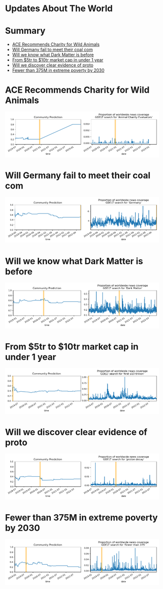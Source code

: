 
Updates About The World
=======================

Summary
=======

* [ACE Recommends Charity for Wild Animals](#ace-recommends-charity-for-wild-animals)
* [Will Germany fail to meet their coal com](#will-germany-fail-to-meet-their-coal-com)
* [Will we know what Dark Matter is before ](#will-we-know-what-dark-matter-is-before-)
* [From $5tr to $10tr market cap in under 1 year](#from-5tr-to-10tr-market-cap-in-under-1-year)
* [Will we discover clear evidence of proto](#will-we-discover-clear-evidence-of-proto)
* [Fewer than 375M in extreme poverty by 2030](#fewer-than-375m-in-extreme-poverty-by-2030)

# ACE Recommends Charity for Wild Animals


![ACE Recommends Charity for Wild Animals](assets/01.png)
# Will Germany fail to meet their coal com


![Will Germany fail to meet their coal com](assets/02.png)
# Will we know what Dark Matter is before 


![Will we know what Dark Matter is before ](assets/03.png)
# From $5tr to $10tr market cap in under 1 year


![From $5tr to $10tr market cap in under 1 year](assets/05.png)
# Will we discover clear evidence of proto


![Will we discover clear evidence of proto](assets/06.png)
# Fewer than 375M in extreme poverty by 2030


![Fewer than 375M in extreme poverty by 2030](assets/10.png)